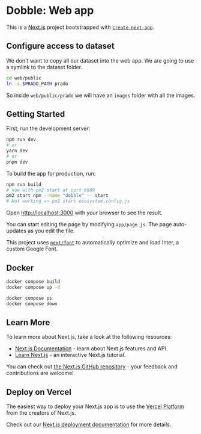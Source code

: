 # Dobble: Web app

This is a [Next.js](https://nextjs.org/) project bootstrapped with [`create-next-app`](https://github.com/vercel/next.js/tree/canary/packages/create-next-app).

## Configure access to dataset

We don't want to copy all our dataset into the web app. We are going to use a symlink to the dataset folder.

```bash
cd web/public
ln -s $PRADO_PATH prado
```

So inside `web/public/prado` we will have an `images` folder with all the images.

## Getting Started

First, run the development server:

```bash
npm run dev
# or
yarn dev
# or
pnpm dev
```

To build the app for production, run:

```bash
npm run build
# now with pm2 start at port 8989
pm2 start npm --name "dobble" -- start
# Not working => pm2 start ecosystem.config.js
```

Open [http://localhost:3000](http://localhost:3000) with your browser to see the result.

You can start editing the page by modifying `app/page.js`. The page auto-updates as you edit the file.

This project uses [`next/font`](https://nextjs.org/docs/basic-features/font-optimization) to automatically optimize and load Inter, a custom Google Font.

## Docker

```bash
docker compose build
docker compose up -d

docker compose ps
docker compose down
```

## Learn More

To learn more about Next.js, take a look at the following resources:

- [Next.js Documentation](https://nextjs.org/docs) - learn about Next.js features and API.
- [Learn Next.js](https://nextjs.org/learn) - an interactive Next.js tutorial.

You can check out [the Next.js GitHub repository](https://github.com/vercel/next.js/) - your feedback and contributions are welcome!

## Deploy on Vercel

The easiest way to deploy your Next.js app is to use the [Vercel Platform](https://vercel.com/new?utm_medium=default-template&filter=next.js&utm_source=create-next-app&utm_campaign=create-next-app-readme) from the creators of Next.js.

Check out our [Next.js deployment documentation](https://nextjs.org/docs/deployment) for more details.
